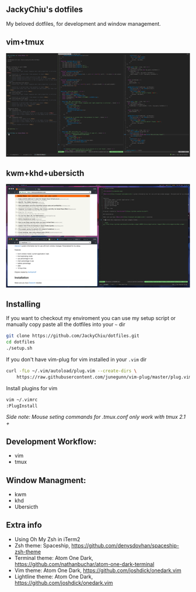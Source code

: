 ## JackyChiu's dotfiles
My beloved dotfiles, for development and window management. 

## vim+tmux
![setup](images/setup.png)
## kwm+khd+ubersicth
![fullScreen](images/fullScreen.png)

## Installing
If you want to checkout my enviroment you can use my setup script or manually copy paste all the dotfiles into your `~` dir
```bash 
git clone https://github.com/JackyChiu/dotfiles.git
cd dotfiles
./setup.sh
```

If you don't have vim-plug for vim installed in your `.vim` dir
```bash
curl -fLo ~/.vim/autoload/plug.vim --create-dirs \
    https://raw.githubusercontent.com/junegunn/vim-plug/master/plug.vim
```

Install plugins for vim
```bash
vim ~/.vimrc
:PlugInstall
```

*Side note: Mouse seting commands for .tmux.conf only work with tmux 2.1 +*

## Development Workflow:
- vim
- tmux

## Window Managment: 
- kwm
- khd
- Ubersicth

## Extra info
- Using Oh My Zsh in iTerm2
- Zsh theme: Spaceship, https://github.com/denysdovhan/spaceship-zsh-theme
- Terminal theme: Atom One Dark, https://github.com/nathanbuchar/atom-one-dark-terminal
- Vim theme: Atom One Dark, https://github.com/joshdick/onedark.vim
- Lightline theme: Atom One Dark, https://github.com/joshdick/onedark.vim

